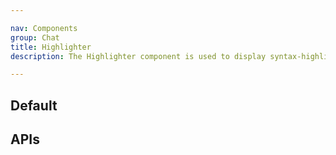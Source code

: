 ```yaml
---

nav: Components
group: Chat
title: Highlighter
description: The Highlighter component is used to display syntax-highlighted code blocks. It takes in the code content as a string and the language of the code as a string. The component allows users to copy the code content and can also display the language tag. The code block can have a background and the theme can be set to either 'dark' or 'light'.

---
```


## Default

<code src="./demos/index.tsx" nopadding></code>

## APIs

<API></API>
